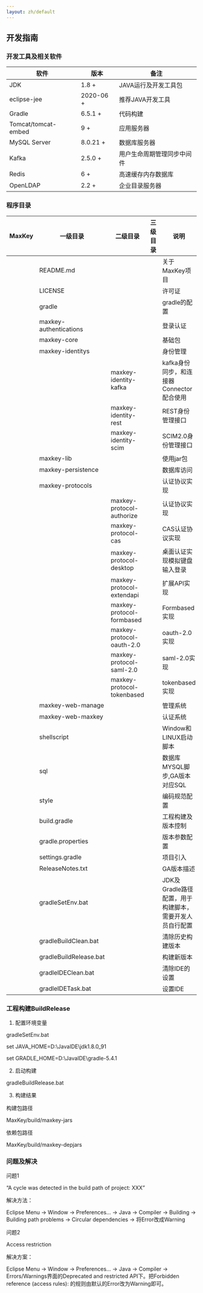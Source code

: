 ```yaml
---
layout: zh/default
---
```

<h2>开发指南</h2>

<h3>开发工具及相关软件</h3>

<table border="0" class="table table-striped table-bordered ">
	<thead>
		<th  >软件</th><th>版本</th><th>备注</th>
	</thead>
	<tbody>
		<tr>
			<td>JDK</td>
			<td>1.8 +</td>
			<td>JAVA运行及开发工具包</td>
		</tr>
		<tr>
			<td>eclipse-jee</td>
			<td>2020-06 +</td>
			<td>推荐JAVA开发工具</td>
		</tr>
		<tr>
			<td>Gradle</td>
			<td>6.5.1 +</td>
			<td>代码构建</td>
		</tr>
		<tr>
			<td>Tomcat/tomcat-embed</td>
			<td> 9 +</td>
			<td>应用服务器</td>
		</tr>
		<tr>
			<td>MySQL Server</td>
			<td>8.0.21 +</td>
			<td>数据库服务器</td>
		</tr>
		<tr>
			<td>Kafka</td>
			<td>2.5.0 +</td>
			<td>用户生命周期管理同步中间件</td>
		</tr>
		<tr>
			<td>Redis</td>
			<td>6 +</td>
			<td>高速缓存内存数据库</td>
		</tr>
		<tr>
			<td>OpenLDAP</td>
			<td>2.2 +</td>
			<td>企业目录服务器</td>
		</tr>
	</tbody>
</table>		
 
<h3>程序目录</h3>

<table border="0" class="table table-striped table-bordered ">
	<thead>
		<th  >MaxKey</th><th>一级目录</th><th>二级目录</th><th>三级目录</th><th>说明</th>
	</thead>
	<tbody>
		<tr>
			<td></td>
			<td>README.md</td>
			<td></td>
			<td></td>
			<td>关于MaxKey项目</td>
		</tr>
		<tr>
			<td></td>
			<td>LICENSE</td>
			<td></td>
			<td></td>
			<td>许可证</td>
		</tr>
		<tr>
			<td></td>
			<td>gradle</td>
			<td></td>
			<td></td>
			<td>gradle的配置</td>
		</tr>
		<tr>
			<td></td>
			<td>maxkey-authentications</td>
			<td></td>
			<td></td>
			<td>登录认证</td>
		</tr>
		<tr>
			<td></td>
			<td>maxkey-core</td>
			<td></td>
			<td></td>
			<td>基础包</td>
		</tr>
		<tr>
			<td></td>
			<td>maxkey-identitys</td>
			<td></td>
			<td></td>
			<td>身份管理</td>
		</tr>
		<tr>
			<td></td>
			<td></td>
			<td>maxkey-identity-kafka</td>
			<td></td>
			<td>kafka身份同步，和连接器Connector配合使用</td>
		</tr>
		<tr>
			<td></td>
			<td></td>
			<td>maxkey-identity-rest</td>
			<td></td>
			<td>REST身份管理接口</td>
		</tr>
		<tr>
			<td></td>
			<td></td>
			<td>maxkey-identity-scim</td>
			<td></td>
			<td>SCIM2.0身份管理接口</td>
		</tr>
		<tr>
			<td></td>
			<td>maxkey-lib</td>
			<td></td>
			<td></td>
			<td>使用jar包</td>
		</tr>
		<tr>
			<td></td>
			<td>maxkey-persistence</td>
			<td></td>
			<td></td>
			<td>数据库访问</td>
		</tr>
		<tr>
			<td></td>
			<td>maxkey-protocols</td>
			<td></td>
			<td></td>
			<td>认证协议实现</td>
		</tr>
		<tr>
			<td></td>
			<td></td>
			<td>maxkey-protocol-authorize</td>
			<td></td>
			<td>认证协议实现</td>
		</tr>
		<tr>
			<td></td>
			<td></td>
			<td>maxkey-protocol-cas</td>
			<td></td>
			<td>CAS认证协议实现</td>
		</tr>
		<tr>
			<td></td>
			<td></td>
			<td>maxkey-protocol-desktop</td>
			<td></td>
			<td>桌面认证实现模拟键盘输入登录</td>
		</tr>
		<tr>
			<td></td>
			<td></td>
			<td>maxkey-protocol-extendapi</td>
			<td></td>
			<td>扩展API实现</td>
		</tr>
		<tr>
			<td></td>
			<td></td>
			<td>maxkey-protocol-formbased</td>
			<td></td>
			<td>Formbased实现</td>
		</tr>
		<tr>
			<td></td>
			<td></td>
			<td>maxkey-protocol-oauth-2.0</td>
			<td></td>
			<td>oauth-2.0实现</td>
		</tr>
		<tr>
			<td></td>
			<td></td>
			<td>maxkey-protocol-saml-2.0</td>
			<td></td>
			<td>saml-2.0实现</td>
		</tr>
		<tr>
			<td></td>
			<td></td>
			<td>maxkey-protocol-tokenbased</td>
			<td></td>
			<td>tokenbased实现</td>
		</tr>
		<tr>
			<td></td>
			<td>maxkey-web-manage</td>
			<td></td>
			<td></td>
			<td>管理系统</td>
		</tr>
		<tr>
			<td></td>
			<td>maxkey-web-maxkey</td>
			<td></td>
			<td></td>
			<td>认证系统</td>
		</tr>
		<tr>
			<td></td>
			<td>shellscript</td>
			<td></td>
			<td></td>
			<td>Window和LINUX启动脚本</td>
		</tr>
		<tr>
			<td></td>
			<td>sql</td>
			<td></td>
			<td></td>
			<td>数据库MYSQL脚步,GA版本对应SQL</td>
		</tr>
		<tr>
			<td></td>
			<td>style</td>
			<td></td>
			<td></td>
			<td>编码规范配置</td>
		</tr>
		<tr>
			<td></td>
			<td>build.gradle</td>
			<td></td>
			<td></td>
			<td>工程构建及版本控制</td>
		</tr>
		<tr>
			<td></td>
			<td>gradle.properties</td>
			<td></td>
			<td></td>
			<td>版本参数配置</td>
		</tr>
		<tr>
			<td></td>
			<td>settings.gradle</td>
			<td></td>
			<td></td>
			<td>项目引入</td>
		</tr>
		<tr>
			<td></td>
			<td>ReleaseNotes.txt</td>
			<td></td>
			<td></td>
			<td>GA版本描述</td>
		</tr>
		<tr>
			<td></td>
			<td>gradleSetEnv.bat</td>
			<td></td>
			<td></td>
			<td>JDK及Gradle路径配置，用于构建脚本，需要开发人员自行配置</td>
		</tr>
		<tr>
			<td></td>
			<td>gradleBuildClean.bat</td>
			<td></td>
			<td></td>
			<td>清除历史构建版本</td>
		</tr>
		<tr>
			<td></td>
			<td>gradleBuildRelease.bat</td>
			<td></td>
			<td></td>
			<td>构建新版本</td>
		</tr>
		<tr>
			<td></td>
			<td>gradleIDEClean.bat</td>
			<td></td>
			<td></td>
			<td>清除IDE的设置</td>
		</tr>
		<tr>
			<td></td>
			<td>gradleIDETask.bat</td>
			<td></td>
			<td></td>
			<td>设置IDE</td>
		</tr>		
		</tbody>
</table>

<h3>工程构建BuildRelease</h3>

1. 配置环境变量

gradleSetEnv.bat

set JAVA_HOME=D:\JavaIDE\jdk1.8.0_91

set GRADLE_HOME=D:\JavaIDE\gradle-5.4.1


2. 启动构建

gradleBuildRelease.bat


3. 构建结果

构建包路径

MaxKey/build/maxkey-jars

依赖包路径

MaxKey/build/maxkey-depjars


<h3>问题及解决</h3>
问题1

“A cycle was detected in the build path of project: XXX” 

解决方法：
 
Eclipse Menu -> Window -> Preferences... -> Java -> Compiler -> Building -> Building path problems -> Circular dependencies -> 将Error改成Warning

问题2

Access restriction

解决方案：

Eclipse Menu -> Window -> Preferences... -> Java -> Compiler ->  Errors/Warnings界面的Deprecated and restricted API下。把Forbidden reference (access rules): 的规则由默认的Error改为Warning即可。
